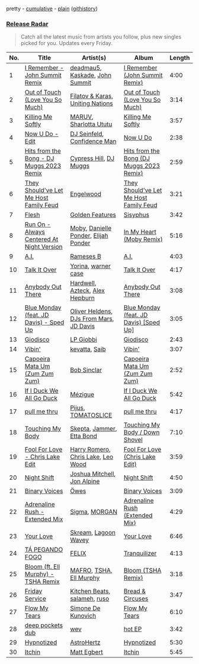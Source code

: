 pretty - [cumulative](/playlists/cumulative/Release%20Radar.md) - [plain](/playlists/plain/37i9dQZEVXbsudmxBFKW7G) ([githistory](https://github.githistory.xyz/vitokorn/spotify-playlist-archive/blob/master/playlists/plain/37i9dQZEVXbsudmxBFKW7G))

### [Release Radar](https://open.spotify.com/playlist/37i9dQZEVXbsudmxBFKW7G)

> Catch all the latest music from artists you follow, plus new singles picked for you. Updates every Friday.

| No. | Title | Artist(s) | Album | Length |
|---|---|---|---|---|
| 1 | [I Remember - John Summit Remix](https://open.spotify.com/track/7EroGeDg1uteOaQ45Ftfiz) | [deadmau5](https://open.spotify.com/artist/2CIMQHirSU0MQqyYHq0eOx), [Kaskade](https://open.spotify.com/artist/6TQj5BFPooTa08A7pk8AQ1), [John Summit](https://open.spotify.com/artist/7kNqXtgeIwFtelmRjWv205) | [I Remember (John Summit Remix)](https://open.spotify.com/album/5lCL6lNKV2GPQM5uIgDm03) | 4:00 |
| 2 | [Out of Touch (Love You So Much)](https://open.spotify.com/track/6GFfCrYPo9tIWCqYD4XrVT) | [Filatov & Karas](https://open.spotify.com/artist/5NW2uPFatEKjZQ5gpWD8HO), [Uniting Nations](https://open.spotify.com/artist/6EK2381dTQEvcn3KrnMOWQ) | [Out of Touch (Love You So Much)](https://open.spotify.com/album/7BOVwBiH17GXBkNbIfElpz) | 3:14 |
| 3 | [Killing Me Softly](https://open.spotify.com/track/22fCXXrdxaXAcr5udAmlXb) | [MARUV](https://open.spotify.com/artist/44T03OWDUjwDgg4IYgFCWi), [Sharlotta Ututu](https://open.spotify.com/artist/3smbN032eWc19zV55DUBth) | [Killing Me Softly](https://open.spotify.com/album/0ectw0FzL6y9bGZL7CCZgw) | 3:57 |
| 4 | [Now U Do - Edit](https://open.spotify.com/track/0fK4NmIDXetjIiZ2Oxz2tF) | [DJ Seinfeld](https://open.spotify.com/artist/37YzpfBeFju8QRZ3g0Ha1Q), [Confidence Man](https://open.spotify.com/artist/0RwXnFrEoI8tltFvYpJgP6) | [Now U Do](https://open.spotify.com/album/7k7TUZNKlDHu5MfSSCX8rR) | 2:38 |
| 5 | [Hits from the Bong - DJ Muggs 2023 Remix](https://open.spotify.com/track/5rtJkrtE6OYYSiOVHbH6kn) | [Cypress Hill](https://open.spotify.com/artist/4P0dddbxPil35MNN9G2MEX), [DJ Muggs](https://open.spotify.com/artist/7pDkjftAxiFHomWsPNkapS) | [Hits from the Bong (DJ Muggs 2023 Remix)](https://open.spotify.com/album/7hW1cwCN7roR49gGarl8U2) | 2:59 |
| 6 | [They Should've Let Me Host Family Feud](https://open.spotify.com/track/5vxsAuIK8hY7IS1DCZpQFo) | [Engelwood](https://open.spotify.com/artist/7rgCh0Go1ezmcV75kXQM2T) | [They Should've Let Me Host Family Feud](https://open.spotify.com/album/6zXAEhr1Ir0Zk0yXeoKIJK) | 3:21 |
| 7 | [Flesh](https://open.spotify.com/track/3d4XRx7o3xEUEA58KqwHsl) | [Golden Features](https://open.spotify.com/artist/2SrWifjYv7b5tR8EzEmn1x) | [Sisyphus](https://open.spotify.com/album/5V0IE1Dq9W3jt5iuxguwNp) | 3:42 |
| 8 | [Run On - Always Centered At Night Version](https://open.spotify.com/track/66zEuVw0XGWFKhJpmPKFDs) | [Moby](https://open.spotify.com/artist/3OsRAKCvk37zwYcnzRf5XF), [Danielle Ponder](https://open.spotify.com/artist/5rZUNweztKBI1Xy3XhYHoJ), [Elijah Ponder](https://open.spotify.com/artist/0Vk5IeA2dBRFPCf5ZRqMFa) | [In My Heart (Moby Remix)](https://open.spotify.com/album/56neYC5Ezw9HcG9ohbAZ9Z) | 5:16 |
| 9 | [A.I.](https://open.spotify.com/track/5tN4CvNZgVhhvCBRXAAktA) | [Rameses B](https://open.spotify.com/artist/06EfEcjc0vdvI6VNL0soIO) | [A.I.](https://open.spotify.com/album/74fMGVGwy6QFwDfu1Qsv78) | 4:03 |
| 10 | [Talk It Over](https://open.spotify.com/track/0XafrYWJ9cIiJW5klEDHAa) | [Yorina](https://open.spotify.com/artist/3zrsuumoPW6KbZmBX2X7qC), [warner case](https://open.spotify.com/artist/106OuakzOxxbXTuigEEf01) | [Talk It Over](https://open.spotify.com/album/2GzF4J8KOdoZIjYJa2JH4X) | 4:17 |
| 11 | [Anybody Out There](https://open.spotify.com/track/1RNVJLDH2ZtLIkUqQd9QxI) | [Hardwell](https://open.spotify.com/artist/6BrvowZBreEkXzJQMpL174), [Azteck](https://open.spotify.com/artist/13NpuESz6tlK819yBs0PuS), [Alex Hepburn](https://open.spotify.com/artist/1rQ2ssALv6BirzJJxwETXO) | [Anybody Out There](https://open.spotify.com/album/5SRLMR7GftfOdciVf9DjKM) | 3:08 |
| 12 | [Blue Monday (feat. JD Davis) - Sped Up](https://open.spotify.com/track/2vxktUf45jV40TONl4Pr2m) | [Oliver Heldens](https://open.spotify.com/artist/5nki7yRhxgM509M5ADlN1p), [DJs From Mars](https://open.spotify.com/artist/1pmwwNA38kkkJwEMWe8hLD), [JD Davis](https://open.spotify.com/artist/4S1P19bTfbDVjEA8Hxs4Cj) | [Blue Monday (feat. JD Davis) [Sped Up]](https://open.spotify.com/album/7DYXFhL5LlsJc6WJDjKXt0) | 3:05 |
| 13 | [Giodisco](https://open.spotify.com/track/04ljyATONPMyz6cNNGLdAM) | [LP Giobbi](https://open.spotify.com/artist/3oKnyRhYWzNsTiss5n4Z1J) | [Giodisco](https://open.spotify.com/album/4rYiVESqq3TGA1uJ7nMWeD) | 2:43 |
| 14 | [Vibin'](https://open.spotify.com/track/7lX8JhZR9MiY4XJArbpBxC) | [kevatta](https://open.spotify.com/artist/0IkEumFM5jr2xUgcS9XZNz), [Saib](https://open.spotify.com/artist/6N4HlHINMvoTyAL0yhBUCk) | [Vibin'](https://open.spotify.com/album/2drhAe4QTNTJ3kSOfBlhPP) | 3:07 |
| 15 | [Capoeira Mata Um (Zum Zum Zum)](https://open.spotify.com/track/7rriLHw4KHgWQnKY5vR2fw) | [Bob Sinclar](https://open.spotify.com/artist/5YFS41yoX0YuFY39fq21oN) | [Capoeira Mata Um (Zum Zum Zum)](https://open.spotify.com/album/5lQLZNV76a34Md7qojyO2s) | 2:52 |
| 16 | [If I Duck We All Go Duck](https://open.spotify.com/track/67ku2RGKnKAeSGH6YDZiYM) | [Mézigue](https://open.spotify.com/artist/7B8eMhFI61FTQYeLSERF0l) | [If I Duck We All Go Duck](https://open.spotify.com/album/1SiKme9bV2PQ1FlpUlO4xR) | 5:42 |
| 17 | [pull me thru](https://open.spotify.com/track/4inMfjokkQINpIVmxjO9SU) | [Pìjus](https://open.spotify.com/artist/06cVODXXiHCj0c0YrRt4vz), [TOMATOSLICE](https://open.spotify.com/artist/6EqyBfmaGsykcIF15BCATj) | [pull me thru](https://open.spotify.com/album/7sNmRgouKtLLSoHsY7wRtk) | 4:17 |
| 18 | [Touching My Body](https://open.spotify.com/track/57PvBFABJ1F5mX69oUt8Yh) | [Skepta](https://open.spotify.com/artist/2p1fiYHYiXz9qi0JJyxBzN), [Jammer](https://open.spotify.com/artist/4xgV1UcvsrLM4rQrjTjwNw), [Etta Bond](https://open.spotify.com/artist/0zanHkxN0P38oWegA8iSQA) | [Touching My Body / Down Shovel](https://open.spotify.com/album/6WqDlSi0CRDZWTFjPNxtrI) | 7:10 |
| 19 | [Fool For Love - Chris Lake Edit](https://open.spotify.com/track/6H8ddHe7Bpbiy5Gp7lVlBe) | [Harry Romero](https://open.spotify.com/artist/36AJmodiIrwV9U3QOiLMYM), [Chris Lake](https://open.spotify.com/artist/5Igpc9iLZ3YGtKeYfSrrOE), [Leo Wood](https://open.spotify.com/artist/58vAPzbpMZAVTHWA1KT68B) | [Fool For Love (Chris Lake Edit)](https://open.spotify.com/album/4kCcxdrbnQUJmWjvYoYVRf) | 3:59 |
| 20 | [Night Shift](https://open.spotify.com/track/0mlgGCGTxjBIb8ijvfVvUu) | [Joshua Mitchell](https://open.spotify.com/artist/6EDdGoZXbxSTTHgXB7aBZh), [Jon Alpine](https://open.spotify.com/artist/3rzxIaTyzOdSefuGF1ycAU) | [Night Shift](https://open.spotify.com/album/0dBKHcv3nqCs7EjDnUzACv) | 4:50 |
| 21 | [Binary Voices](https://open.spotify.com/track/7CKfFER19ESrcfxlLEY91Q) | [Öwes](https://open.spotify.com/artist/1UoiLeG7ekZ1B6AWggwQ8X) | [Binary Voices](https://open.spotify.com/album/2OIInxS1sm8OI53DNXeR69) | 3:09 |
| 22 | [Adrenaline Rush - Extended Mix](https://open.spotify.com/track/5kNbd1PEbGLlQkdgBEEL6m) | [Sigma](https://open.spotify.com/artist/01pKrlgPJhm5dB4lneYAqS), [MORGAN](https://open.spotify.com/artist/7ltW5jYRnGOE4O1vcgW2DI) | [Adrenaline Rush (Extended Mix)](https://open.spotify.com/album/5prD674VnRmBZ7yFRNhDQW) | 4:29 |
| 23 | [Your Love](https://open.spotify.com/track/3m7BvNdbyoZqaGdAGIXEHi) | [Skream](https://open.spotify.com/artist/2jbP92oFLWqPqogflK1wlW), [Lagoon Wavey](https://open.spotify.com/artist/0NKEYlmkuqK8YM6TtMEnBr) | [Your Love](https://open.spotify.com/album/4dCev9TLicfjMTNhnanYfT) | 6:46 |
| 24 | [TÁ PEGANDO FOGO](https://open.spotify.com/track/1cDYVR7YXkKtBDg43NpIuv) | [FELIX](https://open.spotify.com/artist/2IAk0yH7C992I1TB0Bfr4Y) | [Tranquilizer](https://open.spotify.com/album/0b3jbthiL0oJhY1fwbmrE3) | 4:13 |
| 25 | [Bloom (ft. Ell Murphy) - TSHA Remix](https://open.spotify.com/track/0bhlyn9xs7lnr5LJX2GUvu) | [MAFRO](https://open.spotify.com/artist/2Y9v3pyVuYM0o8bSLAUUZm), [TSHA](https://open.spotify.com/artist/2kLa7JZu4Ijdz1Gle2khZh), [Ell Murphy](https://open.spotify.com/artist/4r0F1gbqeQsaPg5d2nm5EJ) | [Bloom (TSHA Remix)](https://open.spotify.com/album/6x6fpRgHnPPcuSLopKt3uV) | 3:18 |
| 26 | [Friday Service](https://open.spotify.com/track/1r2IC0yl0n06utA3gIcIjC) | [Kitchen Beats](https://open.spotify.com/artist/3Ev7LAm7ED8RS0A0puMYM9), [salameh](https://open.spotify.com/artist/6K6cnA1qYqXCmftC2hP9zw), [ruso](https://open.spotify.com/artist/4K0sQDP80cZ2I5SvVozpiC) | [Bread & Circuses](https://open.spotify.com/album/2NstuK7ULnLLr6ZycEeggf) | 3:47 |
| 27 | [Flow My Tears](https://open.spotify.com/track/40Wai7PhvLeegNZe9iDJud) | [Simone De Kunovich](https://open.spotify.com/artist/6qEYuBlZWeehY6RxWCpA0r) | [Flow My Tears](https://open.spotify.com/album/2CFhxHIc7rihE0lzqAZYYO) | 6:10 |
| 28 | [deep pockets dub](https://open.spotify.com/track/3UYRKs2sjyVj3DM36INS2a) | [wev](https://open.spotify.com/artist/1KpEYlQPQN64r0aRE9Wg6i) | [hot EP](https://open.spotify.com/album/2ARK43AceJ6mm5rttF8dci) | 3:42 |
| 29 | [Hypnotized](https://open.spotify.com/track/4CqEfZurNmgMQo0asv9276) | [AstroHertz](https://open.spotify.com/artist/5vaObyIjKlwnyb9PVTtn6c) | [Hypnotized](https://open.spotify.com/album/3QyiJS11HxDSNVwpBwoCSS) | 5:30 |
| 30 | [Itchin](https://open.spotify.com/track/1LhQsR7ZNlrhhEdzpupHSE) | [Matt Egbert](https://open.spotify.com/artist/4i3PzgfLvvhJVGQIZ4fWQH) | [Itchin](https://open.spotify.com/album/75QiTzOEQwhieJrutXKQXq) | 5:45 |